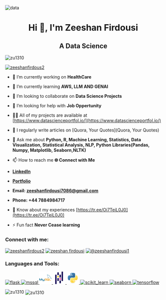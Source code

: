 <img aling="center" alt="data" width= "500" src="https://miro.medium.com/v2/resize:fit:640/format:webp/1*YCrp0Z8mAOe2IUV9XmlEDw.gif">
<h1 align="center">Hi 👋, I'm Zeeshan Firdousi</h1>
<h2 align="center">A Data Science</h2>

<p align="left"> <img src="https://komarev.com/ghpvc/?username=zu1310&label=Profile%20views&color=0e75b6&style=flat" alt="zu1310" /> </p>

<p align="left"> <a href="https://twitter.com/zeeshanfirdous2" target="blank"><img src="https://img.shields.io/twitter/follow/zeeshanfirdous2?logo=twitter&style=for-the-badge" alt="zeeshanfirdous2" /></a> </p>

- 🔭 I’m currently working on **HealthCare**

- 🌱 I’m currently learning **AWS, LLM AND GENAI**

- 👯 I’m looking to collaborate on **Data Science Projects**

- 🤝 I’m looking for help with **Job Oppertunity**

- 👨‍💻 All of my projects are available at [https://www.datascienceportfol.io/](https://www.datascienceportfol.io/)

- 📝 I regularly write articles on [Quora, Your Quotes](Quora, Your Quotes)

- 💬 Ask me about **Python, R, Machine Learning, Statistics, Data Visualization, Statistical Analysis, NLP, Python Libraries(Pandas, Numpy, Matplotlib, Seaborn,NLTK)**

- 📫 How to reach me **🌐 Connect with Me**

- **[LinkedIn](https://www.linkedin.com/in/zeeshanfirdousi/)**
- **[Portfolio](https://www.datascienceportfol.io/)**
- **Email: zeeshanfirdousi7086@gmail.com**
- **Phone: +44 7884984717**

- 📄 Know about my experiences [https://tr.ee/Oi7TeiL0J0](https://tr.ee/Oi7TeiL0J0)

- ⚡ Fun fact **Never Cease learning**

<h3 align="left">Connect with me:</h3>
<p align="left">
<a href="https://twitter.com/zeeshanfirdous2" target="blank"><img align="center" src="https://raw.githubusercontent.com/rahuldkjain/github-profile-readme-generator/master/src/images/icons/Social/twitter.svg" alt="zeeshanfirdous2" height="30" width="40" /></a>
<a href="https://linkedin.com/in/zeeshan firdousi" target="blank"><img align="center" src="https://raw.githubusercontent.com/rahuldkjain/github-profile-readme-generator/master/src/images/icons/Social/linked-in-alt.svg" alt="zeeshan firdousi" height="30" width="40" /></a>
<a href="https://www.hackerearth.com/@zeeshanfirdousi1" target="blank"><img align="center" src="https://raw.githubusercontent.com/rahuldkjain/github-profile-readme-generator/master/src/images/icons/Social/hackerearth.svg" alt="@zeeshanfirdousi1" height="30" width="40" /></a>
</p>

<h3 align="left">Languages and Tools:</h3>
<p align="left"> <a href="https://flask.palletsprojects.com/" target="_blank" rel="noreferrer"> <img src="https://www.vectorlogo.zone/logos/pocoo_flask/pocoo_flask-icon.svg" alt="flask" width="40" height="40"/> </a> <a href="https://www.microsoft.com/en-us/sql-server" target="_blank" rel="noreferrer"> <img src="https://www.svgrepo.com/show/303229/microsoft-sql-server-logo.svg" alt="mssql" width="40" height="40"/> </a> <a href="https://www.mysql.com/" target="_blank" rel="noreferrer"> <img src="https://raw.githubusercontent.com/devicons/devicon/master/icons/mysql/mysql-original-wordmark.svg" alt="mysql" width="40" height="40"/> </a> <a href="https://pandas.pydata.org/" target="_blank" rel="noreferrer"> <img src="https://raw.githubusercontent.com/devicons/devicon/2ae2a900d2f041da66e950e4d48052658d850630/icons/pandas/pandas-original.svg" alt="pandas" width="40" height="40"/> </a> <a href="https://www.python.org" target="_blank" rel="noreferrer"> <img src="https://raw.githubusercontent.com/devicons/devicon/master/icons/python/python-original.svg" alt="python" width="40" height="40"/> </a> <a href="https://scikit-learn.org/" target="_blank" rel="noreferrer"> <img src="https://upload.wikimedia.org/wikipedia/commons/0/05/Scikit_learn_logo_small.svg" alt="scikit_learn" width="40" height="40"/> </a> <a href="https://seaborn.pydata.org/" target="_blank" rel="noreferrer"> <img src="https://seaborn.pydata.org/_images/logo-mark-lightbg.svg" alt="seaborn" width="40" height="40"/> </a> <a href="https://www.tensorflow.org" target="_blank" rel="noreferrer"> <img src="https://www.vectorlogo.zone/logos/tensorflow/tensorflow-icon.svg" alt="tensorflow" width="40" height="40"/> </a> </p>

<p><img align="left" src="https://github-readme-stats.vercel.app/api/top-langs?username=zu1310&show_icons=true&locale=en&layout=compact" alt="zu1310" /></p>

<p>&nbsp;<img align="center" src="https://github-readme-stats.vercel.app/api?username=zu1310&show_icons=true&locale=en" alt="zu1310" /></p>
